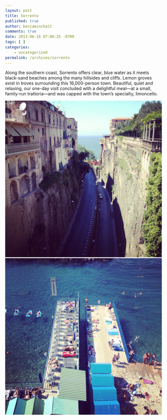 ```yaml
---
layout: post
title: Sorrento
published: true
author: benjaminchait
comments: true
date: 2013-06-16 07:06:25 -0700
tags: [ ]
categories:
    - uncategorized
permalink: /archives/sorrento
---
```

Along the southern coast, Sorrento offers clear, blue water as it meets black-sand beaches among the many hillsides and cliffs. Lemon groves exist in troves surrounding this 16,000-person town. Beautiful, quiet and relaxing, our one-day visit concluded with a delightful meal—at a small, family-run trattoria—and was capped with the town’s specialty, limoncello.

![Steep hill][1]
![People on piers][2]

 [1]: /wp-content/uploads/media/img/2013/06-wp/20130620-210810.jpg
 [2]: /wp-content/uploads/media/img/2013/06-wp/20130620-211226.jpg
